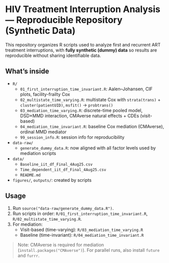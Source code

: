 # HIV Treatment Interruption Analysis — Reproducible Repository (Synthetic Data)

This repository organizes R scripts used to analyze first and recurrent ART treatment interruptions,
with **fully synthetic (dummy) data** so results are reproducible without sharing identifiable data.

## What’s inside

- `R/`
  - `01_first_interruption_time_invariant.R`: Aalen–Johansen, CIF plots, facility-frailty Cox
  - `02_multistate_time_varying.R`: multistate Cox with `strata(trans)` + `cluster(patientUID)`, `msfit()` → `probtrans()`
  - `03_mediation_time_varying.R`: discrete-time pooled model, DSD×MMD interaction, CMAverse natural effects + CDEs (visit-based)
  - `04_mediation_time_invariant.R`: baseline Cox mediation (CMAverse), ordinal MMD mediator
  - `99_session_info.R`: session info for reproducibility
- `data-raw/`
  - `generate_dummy_data.R`: now aligned with all factor levels used by mediation scripts
- `data/`
  - `Baseline_iit_df_Final_4Aug25.csv`
  - `Time_dependent_iit_df_Final_4Aug25.csv`
  - `README.md`
- `figures/`, `outputs/`: created by scripts

## Usage

1. Run `source("data-raw/generate_dummy_data.R")`.
2. Run scripts in order: `R/01_first_interruption_time_invariant.R`, `R/02_multistate_time_varying.R`.
3. For mediation:
   - Visit-based (time-varying): `R/03_mediation_time_varying.R`
   - Baseline (time-invariant): `R/04_mediation_time_invariant.R`

> Note: CMAverse is required for mediation (`install.packages("CMAverse")`). For parallel runs, also install `future` and `furrr`.